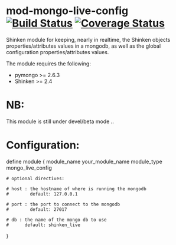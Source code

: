 mod-mongo-live-config [![Build Status](https://travis-ci.org/savoirfairelinux/mod-arbiter-dumpconfig.svg?branch=master)](https://travis-ci.org/savoirfairelinux/mod-arbiter-dumpconfig) [![Coverage Status](https://img.shields.io/coveralls/savoirfairelinux/mod-arbiter-dumpconfig.svg)](https://coveralls.io/r/savoirfairelinux/mod-arbiter-dumpconfig?branch=master)
=====================

Shinken module for keeping, nearly in realtime, the Shinken objects properties/attributes values in a mongodb,
as well as the global configuration properties/attributes values.

The module requires the following:
- pymongo >= 2.6.3
- Shinken >= 2.4

NB:
===

This module is still under devel/beta mode ..


Configuration:
==============

define module {
    module_name your_module_name
    module_type mongo_live_config
    
    # optional directives:
    
    # host : the hostname of where is running the mongodb
    #        default: 127.0.0.1
    
    # port : the port to connect to the mongodb
    #        default: 27017
    
    # db : the name of the mongo db to use
    #      default: shinken_live
}
